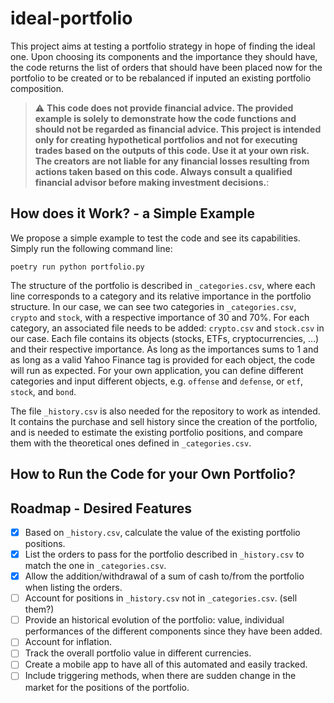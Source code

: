 # ideal-portfolio

This project aims at testing a portfolio strategy in hope of finding the ideal one. Upon choosing its components and the importance they should have, the code returns the list of orders that should have been placed now for the portfolio to be created or to be rebalanced if inputed an existing portfolio composition.

> :warning: **This code does not provide financial advice. The provided example is solely to demonstrate how the code functions and should not be regarded as financial advice. This project is intended only for creating hypothetical portfolios and not for executing trades based on the outputs of this code. Use it at your own risk. The creators are not liable for any financial losses resulting from actions taken based on this code. Always consult a qualified financial advisor before making investment decisions.**:

## How does it Work? - a Simple Example

We propose a simple example to test the code and see its capabilities. Simply run the following command line:
```
poetry run python portfolio.py
```

The structure of the portfolio is described in `_categories.csv`, where each line corresponds to a category and its relative importance in the portfolio structure. In our case, we can see two categories in `_categories.csv`, `crypto` and `stock`, with a respective importance of 30 and 70%. For each category, an associated file needs to be added: `crypto.csv` and `stock.csv` in our case. Each file contains its objects (stocks, ETFs, cryptocurrencies, ...) and their respective importance. As long as the importances sums to 1 and as long as a valid Yahoo Finance tag is provided for each object, the code will run as expected. For your own application, you can define different categories and input different objects, e.g. `offense` and `defense`, or `etf`, `stock`, and `bond`.

The file `_history.csv` is also needed for the repository to work as intended. It contains the purchase and sell history since the creation of the portfolio, and is needed to estimate the existing portfolio positions, and compare them with the theoretical ones defined in `_categories.csv`.

## How to Run the Code for your Own Portfolio?

## Roadmap - Desired Features

- [x] Based on `_history.csv`, calculate the value of the existing portfolio positions.
- [x] List the orders to pass for the portfolio described in `_history.csv` to match the one in `_categories.csv`.
- [x] Allow the addition/withdrawal of a sum of cash to/from the portfolio when listing the orders.
- [ ] Account for positions in `_history.csv` not in `_categories.csv`. (sell them?)
- [ ] Provide an historical evolution of the portfolio: value, individual performances of the different components since they have been added.
- [ ] Account for inflation.
- [ ] Track the overall portfolio value in different currencies.
- [ ] Create a mobile app to have all of this automated and easily tracked.
- [ ] Include triggering methods, when there are sudden change in the market for the positions of the portfolio.

